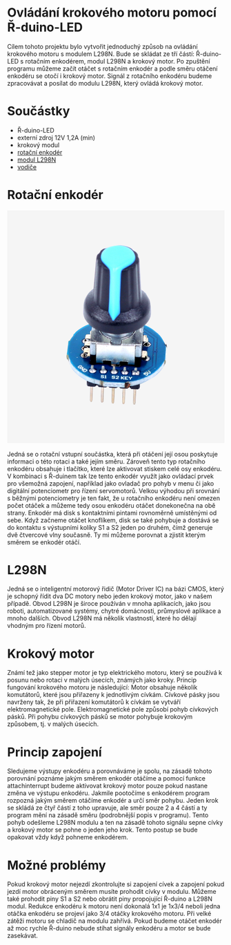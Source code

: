 # Ovládání krokového motoru pomocí Ř-duino-LED
Cílem tohoto projektu bylo vytvořit jednoduchý způsob na ovládání krokového motoru s modulem L298N. Bude se skládat ze tří částí: Ř-duino-LED s rotačním enkodérem, modul L298N a krokový motor. Po zpuštění programu můžeme začít otáčet s rotačním enkodér a podle směru otáčení enkodéru se otočí i krokový motor. Signál z rotačního enkodéru budeme zpracovávat a posílat do modulu L298N, který ovládá krokový motor.

# Součástky
- Ř-duino-LED
- externí zdroj 12V 1,2A (min)
- krokový modul
- [rotační enkodér](https://e-shop.prokyber.cz/vstupni/rotacni-enkoder/)
- [modul L298N](https://e-shop.prokyber.cz/periferie-pro-mikrokontrolery/h-mustek/)
- [vodiče](https://e-shop.prokyber.cz/kabely--vodice/dupont-kabel/)

# Rotační enkodér

<img alt="Rotační enkóder" src="https://github.com/prokyber/r-duino-led-stepper-motor/blob/main/img/rotacni_enkoder.jpg" style="Height: 40;">

Jedná se o rotační vstupní součástka, která při otáčení její osou poskytuje informaci o této rotaci a také jejím směru. Zároveň tento typ rotačního enkodéru obsahuje i tlačítko, které lze aktivovat stiskem celé osy enkodéru. V kombinaci s Ř-duinem tak lze tento enkodér využít jako ovládací prvek pro všemožná zapojení, například jako ovladač pro pohyb v menu či jako digitální potenciometr pro řízení servomotorů. Velkou výhodou při srovnání s běžnými potenciometry je ten fakt, že u rotačního enkodéru není omezen počet otáček a můžeme tedy osou enkodéru otáčet donekonečna na obě strany. Enkodér má disk s kontaktními pintami rovnoměrně umístěnými od sebe. Když začneme otáčet knoflíkem, disk se také pohybuje a dostává se do kontaktu s výstupními kolíky S1 a S2 jeden po druhém, čímž generuje dvě čtvercové vlny současně. Ty mi můžeme porovnat a zjistit kterým směrem se enkodér otáčí.

# L298N
Jedná se o inteligentní motorový řidič (Motor Driver IC) na bázi CMOS, který je schopný řídit dva DC motory nebo jeden krokový motor, jako v našem případě. Obvod L298N je široce používán v mnoha aplikacích, jako jsou roboti, automatizované systémy, chytré domácnosti, průmyslové aplikace a mnoho dalších. Obvod L298N má několik vlastností, které ho dělají vhodným pro řízení motorů.

# Krokový motor
Známí tež jako stepper motor je typ elektrického motoru, který se používá k posunu nebo rotaci v malých úsecích, známých jako kroky. Princip fungování krokového motoru je následující: Motor obsahuje několik komutátorů, které jsou přiřazeny k jednotlivým cívkám. Cívkové pásky jsou navrženy tak, že při přiřazení komutátorů k cívkám se vytváří elektromagnetické pole. Elektromagnetické pole způsobí pohyb cívkových pásků. Při pohybu cívkových pásků se motor pohybuje krokovým způsobem, tj. v malých úsecích.

# Princip zapojení
Sledujeme výstupy enkodéru a porovnáváme je spolu, na zásadě tohoto porovnání poznáme jakým směrem enkodér otáčíme a pomocí funkce attachinterrupt budeme aktivovat krokový motor pouze pokud nastane změna ve výstupu enkodéru. Jakmile pootočíme s enkodérem program rozpozná jakým směrem otáčíme enkodér a určí směr pohybu. Jeden krok se skládá ze čtyř částí z toho upravuje, ale směr pouze 2 a 4 částí a ty program mění na zásadě směru (podrobnější popis v programu). Tento pohyb odešleme L298N modulu a ten na zásadě tohoto signálu sepne cívky a krokový motor se pohne o jeden jeho krok. Tento postup se bude opakovat vždy když pohneme enkodérem.

# Možné problémy
Pokud krokový motor nejezdí zkontrolujte si zapojení cívek a zapojení pokud jezdí motor obráceným směrem musíte prohodit cívky v modulu. Můžeme také prohodit piny S1 a S2 nebo obrátit piny propojující Ř-duino a L298N modul. Redukce enkodéru k motoru není dokonalá 1x1 je 1x3/4 neboli jedna otáčka enkodéru se projeví jako 3/4 otáčky krokového motoru. Při velké zátěži motoru se chladič na modulu zahřívá. Pokud budeme otáčet enkodér až moc rychle Ř-duino nebude stíhat signály enkodéru a motor se bude zasekávat.
